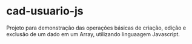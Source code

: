 # cad-usuario-js
Projeto para demonstração das operações básicas de criação, edição e exclusão de um dado em um Array, utilizando linguaagem Javascript.
